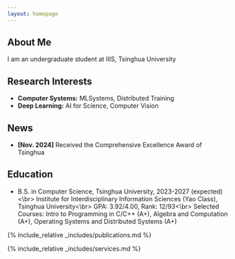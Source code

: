 ```yaml
---
layout: homepage
---
```


## About Me

I am an undergraduate student at IIIS, Tsinghua University

## Research Interests

- **Computer Systems:** MLSystems, Distributed Training
- **Deep Learning:** AI for Science, Computer Vision

## News

- **[Nov. 2024]** Received the Comprehensive Excellence Award of Tsinghua

## Education

- B.S. in Computer Science, Tsinghua University, 2023-2027 (expected)<\br>
  Institute for Interdisciplinary Information Sciences (Yao Class), Tsinghua University<\br>
  GPA: 3.92/4.00, Rank: 12/93<\br>
  Selected Courses: Intro to Programming in C/C++ (A+), Algebra and Computation (A+), Operating Systems and Distributed Systems (A+)

{% include_relative _includes/publications.md %}

{% include_relative _includes/services.md %}
